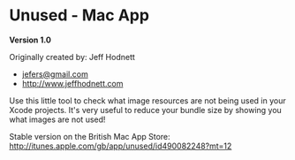 Unused - Mac App
================

**Version 1.0**

Originally created by: Jeff Hodnett

- jefers@gmail.com
- http://www.jeffhodnett.com

Use this little tool to check what image resources are not being used in your Xcode projects.
It's very useful to reduce your bundle size by showing you what images are not used!

Stable version on the British Mac App Store:
http://itunes.apple.com/gb/app/unused/id490082248?mt=12

